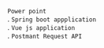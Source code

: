 `Power point` </br>.
`Spring boot appplication` </br>.
`Vue js application` </br>.
`Postmant Request API`</br>